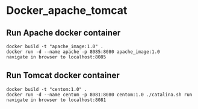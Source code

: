 # Docker_apache_tomcat

## Run Apache docker container
    docker build -t "apache_image:1.0" .
    docker run -d --name apache -p 8085:8080 apache_image:1.0
    navigate in browser to localhost:8085

## Run Tomcat docker container
    docker build -t "centom:1.0" .
    docker run -d --name centom -p 8081:8080 centom:1.0 ./catalina.sh run
    navigate in browser to localhost:8081